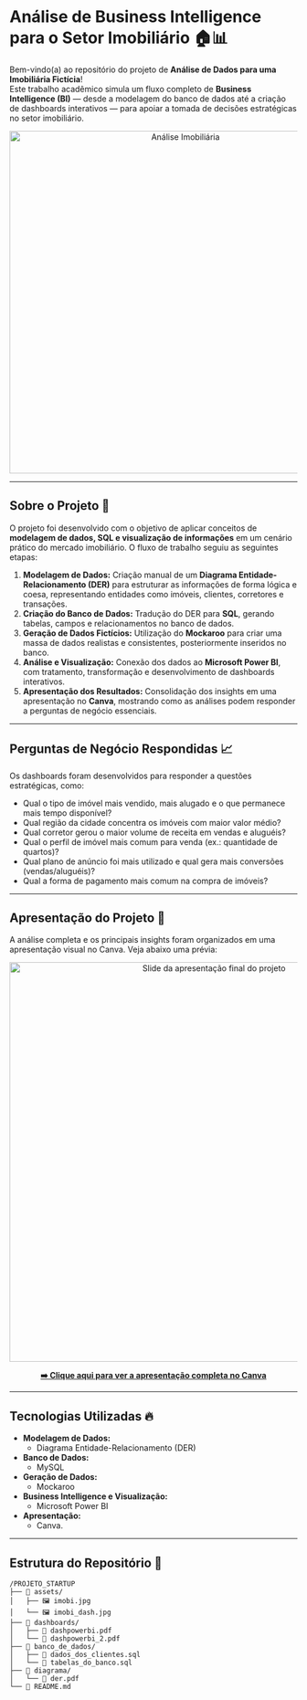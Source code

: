 # Análise de Business Intelligence para o Setor Imobiliário 🏠📊

Bem-vindo(a) ao repositório do projeto de **Análise de Dados para uma Imobiliária Fictícia**!  
Este trabalho acadêmico simula um fluxo completo de **Business Intelligence (BI)** — desde a modelagem do banco de dados até a criação de dashboards interativos — para apoiar a tomada de decisões estratégicas no setor imobiliário.

<p align="center">
  <img src="./assets/Imobi.jpg" alt="Análise Imobiliária" width="600">
</p>

---

## Sobre o Projeto 🚀

O projeto foi desenvolvido com o objetivo de aplicar conceitos de **modelagem de dados, SQL e visualização de informações** em um cenário prático do mercado imobiliário. O fluxo de trabalho seguiu as seguintes etapas:

1. **Modelagem de Dados:** Criação manual de um **Diagrama Entidade-Relacionamento (DER)** para estruturar as informações de forma lógica e coesa, representando entidades como imóveis, clientes, corretores e transações.  
2. **Criação do Banco de Dados:** Tradução do DER para **SQL**, gerando tabelas, campos e relacionamentos no banco de dados.  
3. **Geração de Dados Fictícios:** Utilização do **Mockaroo** para criar uma massa de dados realistas e consistentes, posteriormente inseridos no banco.  
4. **Análise e Visualização:** Conexão dos dados ao **Microsoft Power BI**, com tratamento, transformação e desenvolvimento de dashboards interativos.  
5. **Apresentação dos Resultados:** Consolidação dos insights em uma apresentação no **Canva**, mostrando como as análises podem responder a perguntas de negócio essenciais.  

---

## Perguntas de Negócio Respondidas 📈

Os dashboards foram desenvolvidos para responder a questões estratégicas, como:  

- Qual o tipo de imóvel mais vendido, mais alugado e o que permanece mais tempo disponível?  
- Qual região da cidade concentra os imóveis com maior valor médio?  
- Qual corretor gerou o maior volume de receita em vendas e aluguéis?  
- Qual o perfil de imóvel mais comum para venda (ex.: quantidade de quartos)?  
- Qual plano de anúncio foi mais utilizado e qual gera mais conversões (vendas/aluguéis)?  
- Qual a forma de pagamento mais comum na compra de imóveis?  

---

## Apresentação do Projeto 🎨

A análise completa e os principais insights foram organizados em uma apresentação visual no Canva. Veja abaixo uma prévia:  

<p align="center">
  <a href="https://www.canva.com/design/DAGx9Cn7hrg/AGNVKajCnK5-a5M0JpjcXQ/view?utm_content=DAGx9Cn7hrg&utm_campaign=designshare&utm_medium=link2&utm_source=uniquelinks&utlId=h08244fb192" target="_blank">
    <img src="./assets/Imobi_dash.jpg" alt="Slide da apresentação final do projeto" width="700">
  </a>
</p>

<p align="center">
  <strong><a href="https://www.canva.com/design/DAGx9Cn7hrg/AGNVKajCnK5-a5M0JpjcXQ/view?utm_content=DAGx9Cn7hrg&utm_campaign=designshare&utm_medium=link2&utm_source=uniquelinks&utlId=h08244fb192">➡️ Clique aqui para ver a apresentação completa no Canva</a></strong>
</p>

---

## Tecnologias Utilizadas 🔥

- **Modelagem de Dados:**  
  - Diagrama Entidade-Relacionamento (DER)  
- **Banco de Dados:**  
  - MySQL  
- **Geração de Dados:**  
  - Mockaroo  
- **Business Intelligence e Visualização:**  
  - Microsoft Power BI  
- **Apresentação:**  
  - Canva. 

---

## Estrutura do Repositório 📁

```plaintext
/PROJETO_STARTUP
├── 📂 assets/
│   ├── 🖼️ imobi.jpg
│   └── 🖼️ imobi_dash.jpg
├── 📂 dashboards/
│   ├── 📄 dashpowerbi.pdf
│   └── 📄 dashpowerbi_2.pdf
├── 📂 banco_de_dados/
│   ├── 📜 dados_dos_clientes.sql
│   └── 📜 tabelas_do_banco.sql
├── 📂 diagrama/
│   └── 📄 der.pdf
└── 📄 README.md
